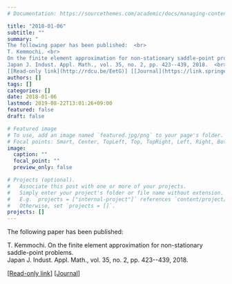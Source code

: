 ```yaml
---
# Documentation: https://sourcethemes.com/academic/docs/managing-content/

title: "2018-01-06"
subtitle: ""
summary: "
The following paper has been published:  <br>
T. Kemmochi. <br>
On the finite element approximation for non-stationary saddle-point problems.   <br>
Japan J. Indust. Appl. Math., vol. 35, no. 2, pp. 423--439, 2018.  <br>
[[Read-only link](http://rdcu.be/EetG)] [[Journal](https://link.springer.com/article/10.1007/s13160-017-0293-5)]"
authors: []
tags: []
categories: []
date: 2018-01-06
lastmod: 2019-08-22T13:01:26+09:00
featured: false
draft: false

# Featured image
# To use, add an image named `featured.jpg/png` to your page's folder.
# Focal points: Smart, Center, TopLeft, Top, TopRight, Left, Right, BottomLeft, Bottom, BottomRight.
image:
  caption: ""
  focal_point: ""
  preview_only: false

# Projects (optional).
#   Associate this post with one or more of your projects.
#   Simply enter your project's folder or file name without extension.
#   E.g. `projects = ["internal-project"]` references `content/project/deep-learning/index.md`.
#   Otherwise, set `projects = []`.
projects: []
---
```


The following paper has been published:  

T. Kemmochi.
On the finite element approximation for non-stationary saddle-point problems.   
Japan J. Indust. Appl. Math., vol. 35, no. 2, pp. 423--439, 2018.  

[[Read-only link](http://rdcu.be/EetG)] [[Journal](https://link.springer.com/article/10.1007/s13160-017-0293-5)]